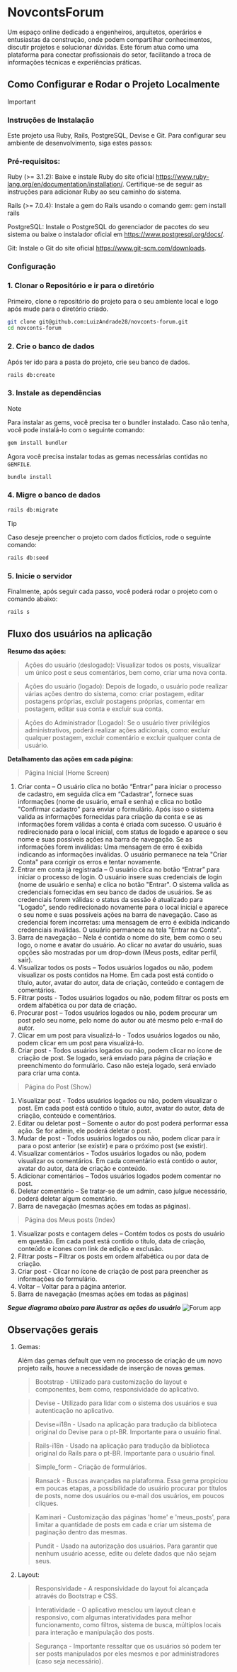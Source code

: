 # NovcontsForum

Um espaço online dedicado a engenheiros, arquitetos, operários e entusiastas da construção, onde podem compartilhar conhecimentos, discutir projetos e solucionar dúvidas. Este fórum atua como uma plataforma para conectar profissionais do setor, facilitando a troca de informações técnicas e experiências práticas.

## Como Configurar e Rodar o Projeto Localmente

> [!IMPORTANT]
> ### Instruções de Instalação
> Este projeto usa Ruby, Rails, PostgreSQL, Devise e Git. Para configurar seu ambiente de desenvolvimento, siga estes passos:

### Pré-requisitos:

Ruby (>= 3.1.2): Baixe e instale Ruby do site oficial https://www.ruby-lang.org/en/documentation/installation/. Certifique-se de seguir as instruções para adicionar Ruby ao seu caminho do sistema.

Rails (>= 7.0.4): Instale a gem do Rails usando o comando gem: gem install rails

PostgreSQL: Instale o PostgreSQL do gerenciador de pacotes do seu sistema ou baixe o instalador oficial em https://www.postgresql.org/docs/.

Git: Instale o Git do site oficial https://www.git-scm.com/downloads.

### Configuração

### 1. Clonar o Repositório e ir para o diretório

Primeiro, clone o repositório do projeto para o seu ambiente local e logo após mude para o diretório criado.

```sh
git clone git@github.com:LuizAndrade28/novconts-forum.git
cd novconts-forum
```

### 2. Crie o banco de dados

Após ter ido para a pasta do projeto, crie seu banco de dados.

```sh
rails db:create
```

### 3. Instale as dependências

> [!NOTE]
> Para instalar as gems, você precisa ter o bundler instalado. Caso não tenha, você pode instalá-lo com o seguinte comando:

```sh
gem install bundler
```

Agora você precisa instalar todas as gemas necessárias contidas no `GEMFILE`.

```sh
bundle install
```

### 4. Migre o banco de dados

```sh
rails db:migrate
```

> [!TIP]
> Caso deseje preencher o projeto com dados fictícios, rode o seguinte comando:

```sh
rails db:seed
```

### 5. Inicie o servidor
Finalmente, após seguir cada passo, você poderá rodar o projeto com o comando abaixo:

```sh
rails s
```


## Fluxo dos usuários na aplicação

**Resumo das ações:**

> Ações do usuário (deslogado):
Visualizar todos os posts, visualizar um único post e seus comentários, bem como, criar uma nova conta.

> Ações do usuário (logado):
Depois de logado, o usuário pode realizar várias ações dentro do sistema, como: criar postagem, editar postagens próprias, excluir postagens próprias, comentar em postagem, editar sua conta e excluir sua conta.

> Ações do Administrador (Logado):
Se o usuário tiver privilégios administrativos, poderá realizar ações adicionais, como: excluir qualquer postagem, excluir comentário e excluir qualquer conta de usuário.

**Detalhamento das ações em cada página:**

> Página Inicial (Home Screen)

1. Criar conta – O usuário clica no botão “Entrar” para iniciar o processo de cadastro, em seguida clica em “Cadastrar”, fornece suas informações (nome de usuário, email e senha) e clica no botão "Confirmar cadastro" para enviar o formulário. 
Após isso o sistema valida as informações fornecidas para criação da conta e se as informações forem válidas a conta é criada com sucesso. O usuário é redirecionado para o local inicial, com status de logado e aparece o seu nome e suas possíveis ações na barra de navegação. Se as informações forem inválidas: Uma mensagem de erro é exibida indicando as informações inválidas. O usuário permanece na tela "Criar Conta" para corrigir os erros e tentar novamente.
2. Entrar em conta já registrada – O usuário clica no botão “Entrar” para iniciar o processo de login. O usuário insere suas credenciais de login (nome de usuário e senha) e clica no botão "Entrar".
O sistema valida as credenciais fornecidas em seu banco de dados de usuários. Se as credenciais forem válidas: o status da sessão é atualizado para "Logado", sendo redirecionado novamente para o local inicial e aparece o seu nome e suas possíveis ações na barra de navegação. Caso as credenciai forem incorretas: uma mensagem de erro é exibida indicando credenciais inválidas. O usuário permanece na tela "Entrar na Conta".
4. Barra de navegação – Nela é contida o nome do site, bem como o seu logo, o nome e avatar do usuário. Ao clicar no avatar do usuário, suas opções são mostradas por um drop-down (Meus posts, editar perfil, sair).
3. Visualizar todos os posts – Todos usuários logados ou não, podem visualizar os posts contidos na Home. Em cada post está contido o título, autor, avatar do autor, data de criação, conteúdo e contagem de comentários.
4. Filtrar posts - Todos usuários logados ou não, podem filtrar os posts em ordem alfabética ou por data de criação.
5. Procurar post – Todos usuários logados ou não, podem procurar um post pelo seu nome, pelo nome do autor ou até mesmo pelo e-mail do autor.
6. Clicar em um post para visualizá-lo - Todos usuários logados ou não, podem clicar em um post para visualizá-lo.
7. Criar post - Todos usuários logados ou não, podem clicar no ícone de criação de post. Se logado, será enviado para página de criação e preenchimento do formulário. Caso não esteja logado, será enviado para criar uma conta. 

> Página do Post (Show)

1. Visualizar post - Todos usuários logados ou não, podem visualizar o post. Em cada post está contido o título, autor, avatar do autor, data de criação, conteúdo e comentários.
2. Editar ou deletar post – Somente o autor do post poderá performar essa ação. Se for admin, ele poderá deletar o post.
3. Mudar de post - Todos usuários logados ou não, podem clicar para ir para o post anterior (se existir) e para o próximo post (se existir).
4. Visualizar comentários - Todos usuários logados ou não, podem visualizar os comentários. Em cada comentário está contido o autor, avatar do autor, data de criação e conteúdo. 
5. Adicionar comentários – Todos usuários logados podem comentar no post.
6. Deletar comentário – Se tratar-se de um admin, caso julgue necessário, poderá deletar algum comentário. 
7. Barra de navegação (mesmas ações em todas as páginas).

> Página dos Meus posts (Index)

1. Visualizar posts e contagem deles – Contém todos os posts do usuário em questão. Em cada post está contido o título, data de criação, conteúdo e ícones com link de edição e exclusão.
2. Filtrar posts – Filtrar os posts em ordem alfabética ou por data de criação.
3. Criar post - Clicar no ícone de criação de post para preencher as informações do formulário.
4. Voltar – Voltar para a página anterior.
5. Barra de navegação (mesmas ações em todas as páginas)

***Segue diagrama abaixo para ilustrar as ações do usuário***
![Forum app](https://github.com/LuizAndrade28/novconts-forum/assets/47321025/616796cf-bab1-4c43-a779-a43e68b5feae)


## Observações gerais

1. Gemas:
   
   Além das gemas default que vem no processo de criação de um novo projeto rails, houve a necessidade de inserção de novas gemas.
   
   > Bootstrap - Utilizado para customização do layout e componentes, bem como, responsividade do aplicativo.
   
   > Devise - Utilizado para lidar com o sistema dos usuários e sua autenticação no aplicativo.
   
   > Devise=i18n - Usado na aplicação para tradução da biblioteca original do Devise para o pt-BR. Importante para o usuário final.
   
   > Rails-i18n - Usado na aplicação para tradução da biblioteca original do Rails para o pt-BR. Importante para o usuário final.
   
   > Simple_form - Criação de formulários.
   
   > Ransack - Buscas avançadas na plataforma. Essa gema propiciou em poucas etapas, a possibilidade do usuário procurar por títulos de posts, nome dos usuários ou e-mail dos usuários, em poucos cliques.
   
   > Kaminari - Customização das páginas 'home' e 'meus_posts', para limitar a quantidade de posts em cada e criar um sistema de paginação dentro das mesmas.
   
   > Pundit - Usado na autorização dos usuários. Para garantir que nenhum usuário acesse, edite ou delete dados que não sejam seus.
   
2. Layout:
   
   > Responsividade - A responsividade do layout foi alcançada através do Bootstrap e CSS.
   
   > Interatividade - O aplicativo mesclou um layout clean e responsivo, com algumas interatividades para melhor funcionamento, como filtros, sistema de busca, múltiplos locais para interação e manipulação dos posts.
   
   > Segurança - Importante ressaltar que os usuários só podem ter ser posts manipulados por eles mesmos e por administradores (caso seja necessário). 
   
